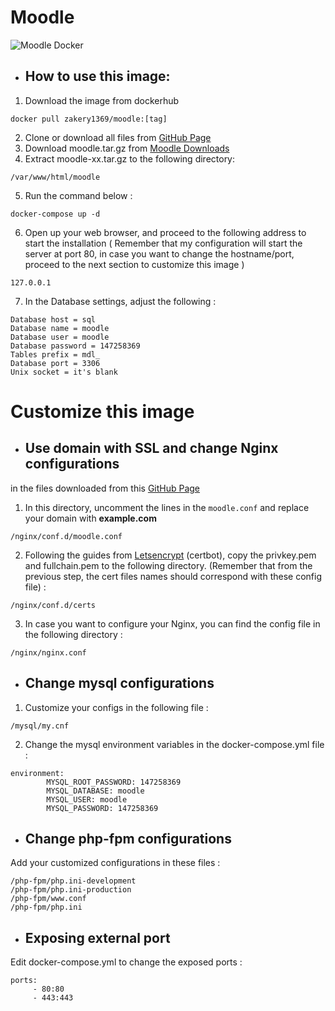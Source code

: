 # Moodle

![Moodle Docker](https://miro.medium.com/max/700/1*OGJsQYR5fFb6Tw0k-N7MVw.png)

- ## How to use this image:

1. Download the image from dockerhub
```
docker pull zakery1369/moodle:[tag]
```
2. Clone or download all files from  [GitHub Page](https://github.com/zakery1369/moodle/)
3. Download moodle.tar.gz from [Moodle Downloads](https://download.moodle.org/)
4. Extract moodle-xx.tar.gz to the following directory:
```
/var/www/html/moodle
```
5. Run the command below :
```
docker-compose up -d
```
6. Open up your web browser, and proceed to the following address to start the installation ( Remember that my configuration will start the server at port 80, in case you want to change the hostname/port, proceed to the next section to customize this image )

```
127.0.0.1
```
7. In the Database settings, adjust the following :
```
Database host = sql
Database name = moodle
Database user = moodle
Database password = 147258369
Tables prefix = mdl_
Database port = 3306
Unix socket = it's blank
```


# Customize this image

- ## Use domain with SSL and change Nginx configurations
in the files downloaded from this [GitHub Page](https://github.com/zakery1369/moodle/)
1. In this directory, uncomment the lines in the ``moodle.conf`` and replace your domain with **example.com**
```
/nginx/conf.d/moodle.conf
```
2. Following the guides from [Letsencrypt](https://letsencrypt.org/getting-started/) (certbot), copy the privkey.pem and fullchain.pem to the following directory. (Remember that from the previous step, the cert files names should correspond with these config file) :
```
/nginx/conf.d/certs
```
3. In case you want to configure your Nginx, you can find the config file in the following directory :
```
/nginx/nginx.conf
```

- ## Change mysql configurations
1. Customize your configs in the following file :
```
/mysql/my.cnf
```
2. Change the mysql environment variables in the docker-compose.yml file :
```
environment:
        MYSQL_ROOT_PASSWORD: 147258369
        MYSQL_DATABASE: moodle
        MYSQL_USER: moodle
        MYSQL_PASSWORD: 147258369
```
- ## Change php-fpm configurations
Add your customized configurations in these files :
```
/php-fpm/php.ini-development
/php-fpm/php.ini-production
/php-fpm/www.conf
/php-fpm/php.ini
```

- ## Exposing external port
Edit docker-compose.yml to change the exposed ports :
``` 
ports:
     - 80:80
     - 443:443
```

